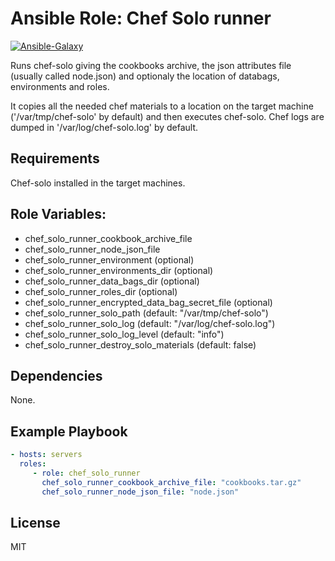 Ansible Role: Chef Solo runner
=========

[![Ansible-Galaxy][ansible-image]][ansible-link]

[ansible-image]: https://img.shields.io/badge/ansible--galaxy-1.2.1-brightgreen.svg
[ansible-link]: https://galaxy.ansible.com/list#/roles/3573

Runs chef-solo giving the cookbooks archive, the json attributes file (usually called node.json)
and optionaly the location of databags, environments and roles.

It copies all the needed chef materials to a location on the target machine ('/var/tmp/chef-solo' by default) and then
executes chef-solo. Chef logs are dumped in '/var/log/chef-solo.log' by default.

Requirements
------------

Chef-solo installed in the target machines.

Role Variables:
--------------

- chef_solo_runner_cookbook_archive_file
- chef_solo_runner_node_json_file
- chef_solo_runner_environment (optional)
- chef_solo_runner_environments_dir (optional)
- chef_solo_runner_data_bags_dir (optional)
- chef_solo_runner_roles_dir (optional)
- chef_solo_runner_encrypted_data_bag_secret_file (optional)
- chef_solo_runner_solo_path (default: "/var/tmp/chef-solo")
- chef_solo_runner_solo_log (default: "/var/log/chef-solo.log")
- chef_solo_runner_solo_log_level (default: "info")
- chef_solo_runner_destroy_solo_materials (default: false)

Dependencies
------------

None.

Example Playbook
----------------

```yaml
- hosts: servers
  roles:
     - role: chef_solo_runner
       chef_solo_runner_cookbook_archive_file: "cookbooks.tar.gz"
       chef_solo_runner_node_json_file: "node.json"
```

License
-------

MIT
